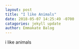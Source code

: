 ```yaml
---
layout: post
title: "I like Animals"
date: 2018-05-07 14:25:49 -0700
catagories: jekyll update
author: Emmakate Balog
---
```


i like animals
